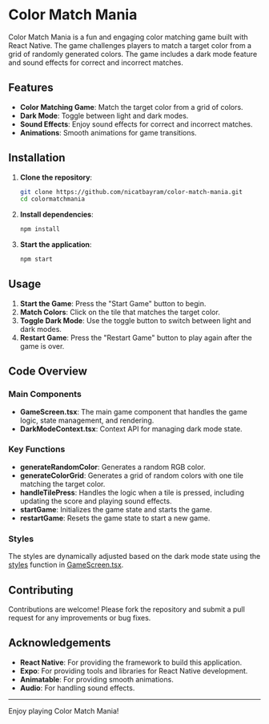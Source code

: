 # Color Match Mania

Color Match Mania is a fun and engaging color matching game built with React Native. The game challenges players to match a target color from a grid of randomly generated colors. The game includes a dark mode feature and sound effects for correct and incorrect matches.

## Features

- **Color Matching Game**: Match the target color from a grid of colors.
- **Dark Mode**: Toggle between light and dark modes.
- **Sound Effects**: Enjoy sound effects for correct and incorrect matches.
- **Animations**: Smooth animations for game transitions.

## Installation

1. **Clone the repository**:
    ```sh
    git clone https://github.com/nicatbayram/color-match-mania.git
    cd colormatchmania
    ```

2. **Install dependencies**:
    ```sh
    npm install
    ```

3. **Start the application**:
    ```sh
    npm start
    ```

## Usage

1. **Start the Game**: Press the "Start Game" button to begin.
2. **Match Colors**: Click on the tile that matches the target color.
3. **Toggle Dark Mode**: Use the toggle button to switch between light and dark modes.
4. **Restart Game**: Press the "Restart Game" button to play again after the game is over.

## Code Overview

### Main Components

- **GameScreen.tsx**: The main game component that handles the game logic, state management, and rendering.
- **DarkModeContext.tsx**: Context API for managing dark mode state.

### Key Functions

- **generateRandomColor**: Generates a random RGB color.
- **generateColorGrid**: Generates a grid of random colors with one tile matching the target color.
- **handleTilePress**: Handles the logic when a tile is pressed, including updating the score and playing sound effects.
- **startGame**: Initializes the game state and starts the game.
- **restartGame**: Resets the game state to start a new game.

### Styles

The styles are dynamically adjusted based on the dark mode state using the [styles](http://_vscodecontentref_/1) function in [GameScreen.tsx](http://_vscodecontentref_/2).

## Contributing

Contributions are welcome! Please fork the repository and submit a pull request for any improvements or bug fixes.


## Acknowledgements

- **React Native**: For providing the framework to build this application.
- **Expo**: For providing tools and libraries for React Native development.
- **Animatable**: For providing smooth animations.
- **Audio**: For handling sound effects.

---

Enjoy playing Color Match Mania!
